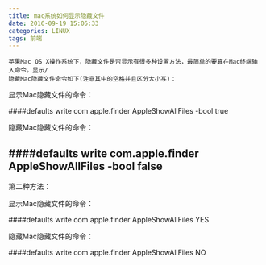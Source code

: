 ```yaml
---
title: mac系统如何显示隐藏文件
date: 2016-09-19 15:06:33
categories: LINUX
tags: 前端
---
```


	苹果Mac OS X操作系统下，隐藏文件是否显示有很多种设置方法，最简单的要算在Mac终端输入命令。显示/
	隐藏Mac隐藏文件命令如下(注意其中的空格并且区分大小写)：

显示Mac隐藏文件的命令：

####defaults write com.apple.finder AppleShowAllFiles -bool true

隐藏Mac隐藏文件的命令：

####defaults write com.apple.finder AppleShowAllFiles -bool false
---

第二种方法：

显示Mac隐藏文件的命令：

####defaults write com.apple.finder AppleShowAllFiles  YES

隐藏Mac隐藏文件的命令：

####defaults write com.apple.finder AppleShowAllFiles  NO